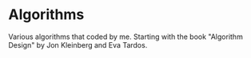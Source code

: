 # Algorithms
Various algorithms that coded by me.  Starting with the book "Algorithm Design" by Jon Kleinberg and Eva Tardos.
